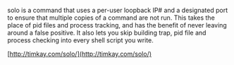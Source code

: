 solo is a command that uses a per-user loopback IP# and a designated port to ensure that multiple copies of a command are not run. This takes the place of pid files and process tracking, and has the benefit of never leaving around a false positive. It also lets you skip building trap, pid file and process checking into every shell script you write.

[http://timkay.com/solo/](http://timkay.com/solo/)
